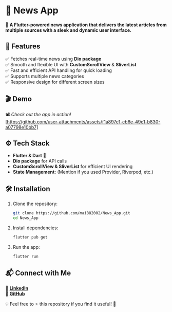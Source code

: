 # 📰 News App  

🚀 **A Flutter-powered news application that delivers the latest articles from multiple sources with a sleek and dynamic user interface.**  


## 📌 Features  

✅ Fetches real-time news using **Dio package**  
✅ Smooth and flexible UI with **CustomScrollView** & **SliverList**  
✅ Fast and efficient API handling for quick loading  
✅ Supports multiple news categories  
✅ Responsive design for different screen sizes  

## 🎬 Demo  

📽️ *Check out the app in action!*  
[https://github.com/user-attachments/assets/f1a897e1-cb6e-49e1-b830-a07798e10bb7]  

## ⚙️ Tech Stack  

- **Flutter & Dart** 🚀  
- **Dio package** for API calls  
- **CustomScrollView & SliverList** for efficient UI rendering  
- **State Management:** (Mention if you used Provider, Riverpod, etc.)  

## 🛠️ Installation  

1. Clone the repository:  
   ```bash
   git clone https://github.com/mai882002/News_App.git
   cd News_App
   ```
2. Install dependencies:  
   ```bash
   flutter pub get
   ```
3. Run the app:  
   ```bash
   flutter run
   ```  

## 📬 Connect with Me  

💼 **[LinkedIn](https://www.linkedin.com/in/mai-mohamed-563645240)**  
🐙 **[GitHub](your_github_profile_here)**  

💡 Feel free to ⭐ this repository if you find it useful! 🚀  

